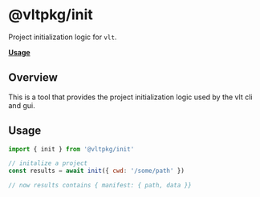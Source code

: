 # @vltpkg/init

Project initialization logic for `vlt`.

**[Usage](#usage)**

## Overview

This is a tool that provides the project initialization logic
used by the vlt cli and gui.

## Usage

```js
import { init } from '@vltpkg/init'

// initalize a project
const results = await init({ cwd: '/some/path' })

// now results contains { manifest: { path, data }}
```
